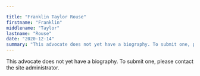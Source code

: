 ```yaml
---

title: "Franklin Taylor Rouse"
firstname: "Franklin"
middlename: "Taylor"
lastname: "Rouse"
date: "2020-12-14"
summary: "This advocate does not yet have a biography. To submit one, please contact the site administrator."
---
```

This advocate does not yet have a biography. To submit one, please contact the site administrator.

